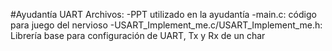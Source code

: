 #Ayudantía UART
Archivos:
-PPT utilizado en la ayudantía
-main.c: código para juego del nervioso 
-USART_Implement_me.c/USART_Implement_me.h: Librería base para configuración de UART, Tx y Rx de un char
